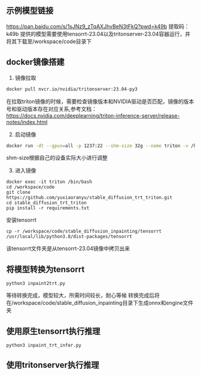 ## 示例模型链接
<https://pan.baidu.com/s/1sJNz9_zTqAXJhvBeN3tFkQ?pwd=k49b> 提取码：k49b 
提供的模型需要使用tensorrt-23.04以及tritonserver-23.04容器运行，并将其下载至/workspace/code目录下
## docker镜像搭建
1) 镜像拉取
```sh
docker pull nvcr.io/nvidia/tritonserver:23.04-py3
```
在拉取triton镜像的时候，需要检查镜像版本和NVIDIA驱动是否匹配，镜像的版本号和驱动版本存在对应关系,参考文档：<https://docs.nvidia.com/deeplearning/triton-inference-server/release-notes/index.html>

2) 启动镜像
```sh
docker run -dt --gpus=all -p 1237:22 --shm-size 32g --name triton -v /home/xxiao/code:/workspace/code nvcr.io/nvidia/tritonserver:23.04-py3
```
shm-size根据自己的设备实际大小进行调整

3) 进入镜像
```
docker exec -it triton /bin/bash
cd /workspace/code
git clone https://github.com/yuxiaoranyu/stable_diffusion_trt_triton.git
cd stable_diffusion_trt_triton
pip install -r requirements.txt
```
安装tensorrt
```
cp -r /workspace/code/stable_diffusion_inpainting/tensorrt /usr/local/lib/python3.8/dist-packages/tensorrt
```
该tensorrt文件夹是从tensorrt-23.04镜像中拷贝出来

## 将模型转换为tensorrt
```
python3 inpaint2trt.py
```
等待转换完成，模型较大，所需时间较长，耐心等候
转换完成后将在/workspace/code/stable_diffusion_inpainting目录下生成onnx和engine文件夹
## 使用原生tensorrt执行推理
```
python3 inpaint_trt_infer.py
```
## 使用tritonserver执行推理



